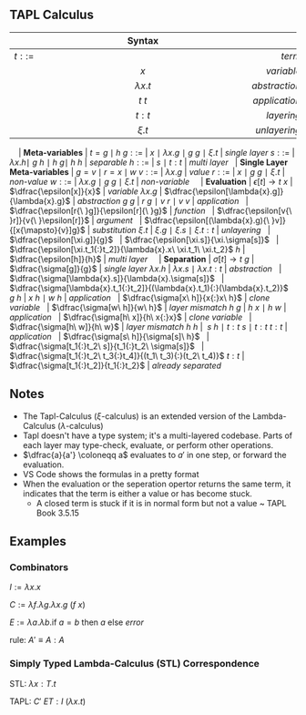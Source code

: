 <? Part of the TAPL project, under the Apache License v2.0 with LLVM
   Exceptions. See /LICENSE for license information.
   SPDX-License-Identifier: Apache-2.0 WITH LLVM-exception ?>

## TAPL Calculus

&nbsp;           | **Syntax**                                                                   | &nbsp;
---              | :-:                                                                          | ---:
$t ::=$          | $\hspace{20em}$                                                              | *term*
&nbsp;           | $x$                                                                          | *variable*
&nbsp;           | $\lambda{x}{.}t$                                                             | *abstraction*
&nbsp;           | $t{\ }t$                                                                     | *application*
&nbsp;           | $t{:}t$                                                                      | *layering*
&nbsp;           | $\xi.t$                                                                      | *unlayering*
&nbsp;
&nbsp;           | **Meta-variables**                                                           | $t = g{\mid}h$
$g ::=$          | $x\ \mid\ \lambda{x}.g\ \mid\ g{\ }g\ \mid\ \xi.t$                           | *single layer*
$s ::=$          | $\lambda{x}.h\mid\ g{\ }h\ \mid\ h{\ }g\mid\ h{\ }h$                         | *separable*
$h ::=$          | $s\ \mid\ t{:}t$                                                             | *multi layer*
&nbsp;           | **Single Layer Meta-variables**                                              | $g = v{\mid}r = x{\mid}w$
$v ::=$          | $\lambda{x}.g$                                                               | *value*
$r ::=$          | $x\ \mid\ g{\ }g\ \mid\ \xi.t$                                               | *non-value*
$w ::=$          | $\lambda{x}.g\ \mid\ g{\ }g\ \mid\ \xi.t$                                    | *non-variable*
&nbsp;
&nbsp;           | **Evaluation**                                                               | $\epsilon[t] \to t$
$x$              | $\dfrac{\epsilon[x]}{x}$                                                     | *variable*
$\lambda{x}.g$   | $\dfrac{\epsilon[\lambda{x}.g]}{\lambda{x}.g}$                               | *abstraction*
$g\ g$           | $r{\ }g\ \mid\ v{\ }r\ \mid\ v{\ }v$                                         | *application*
&nbsp;           | $\dfrac{\epsilon[r{\ }g]}{\epsilon[r]{\ }g}$                                 | *function*
&nbsp;           | $\dfrac{\epsilon[v{\ }r]}{v{\ }\epsilon[r]}$                                 | *argument*
&nbsp;           | $\dfrac{\epsilon[(\lambda{x}.g){\ }v]}{[x{\mapsto}{v}]g}$                    | *substitution*
$\xi.t$          | $\xi.g\ \mid\ \xi.s\ \mid\ \xi.t{:}t$                                        | *unlayering*
&nbsp;           | $\dfrac{\epsilon[\xi.g]}{g}$
&nbsp;           | $\dfrac{\epsilon[\xi.s]}{\xi.\sigma[s]}$
&nbsp;           | $\dfrac{\epsilon[\xi.t_1{:}t_2]}{\lambda{x}.x\ \xi.t_1\ \xi.t_2}$
$h$              | $\dfrac{\epsilon[h]}{h}$                                                     | *multi layer*
&nbsp;
&nbsp;           | **Separation**                                                               | $\sigma[t] \to t$
$g$              | $\dfrac{\sigma[g]}{g}$                                                       | *single layer*
$\lambda{x}.h$   | $\lambda{x}.s\ \mid\ \lambda{x}.t{:}t$                                       | *abstraction*
&nbsp;           | $\dfrac{\sigma[\lambda{x}.s]}{\lambda{x}.\sigma[s]}$
&nbsp;           | $\dfrac{\sigma[\lambda{x}.t_1{:}t_2]}{(\lambda{x}.t_1){:}(\lambda{x}.t_2)}$
$g\ h$           | $x\ h\ \mid\ w\ h$                                                           | *application*
&nbsp;           | $\dfrac{\sigma[x\ h]}{x{:}x\ h}$                                             | *clone variable*
&nbsp;           | $\dfrac{\sigma[w\ h]}{w\ h}$                                                 | *layer mismatch*
$h\ g$           | $h\ x\ \mid\ h\ w$                                                           | *application*
&nbsp;           | $\dfrac{\sigma[h\ x]}{h\ x{:}x}$                                             | *clone variable*
&nbsp;           | $\dfrac{\sigma[h\ w]}{h\ w}$                                                 | *layer mismatch*
$h\ h$           | $\ s\ h\ \mid\ t{:}t\ s\ \mid\ t{:}t\ t{:}t$                                 | *application*
&nbsp;           | $\dfrac{\sigma[s\ h]}{\sigma[s]\ h}$
&nbsp;           | $\dfrac{\sigma[t_1{:}t_2\ s]}{t_1{:}t_2\ \sigma[s]}$
&nbsp;           | $\dfrac{\sigma[t_1{:}t_2\ t_3{:}t_4]}{(t_1\ t_3){:}(t_2\ t_4)}$
$t{:}t$          | $\dfrac{\sigma[t_1{:}t_2]}{t_1{:}t_2}$                                       | *already separated*


## Notes
* The Tapl-Calculus ($\xi$-calculus) is an extended version of the Lambda-Calculus ($\lambda$-calculus)
* Tapl doesn't have a type system; it's a multi-layered codebase. Parts of each layer may type-check, evaluate, or perform other operations.
* $\dfrac{a}{a'} \coloneqq a$ evaluates to $a'$ in one step, or forward the evaluation.
* VS Code shows the formulas in a pretty format
* When the evaluation or the seperation opertor returns the same term, it indicates that the term is either a value or has become stuck.
  * A closed term is stuck if it is in normal form but not a value ~ TAPL Book 3.5.15

## Examples
### Combinators

$I:= \lambda x. x$

$C:= \lambda f.\lambda g. \lambda x.g\ (f\ x)$

$E:= \lambda a.\lambda b. \text{if}\  a{=}b\text{ then }a\text{ else }error$

rule: $A' \equiv A{:}A$

### Simply Typed Lambda-Calculus (STL) Correspondence
STL: $\lambda x{:}T.t$

TAPL: $C'\ ET{:}I\ (\lambda x.t)$

